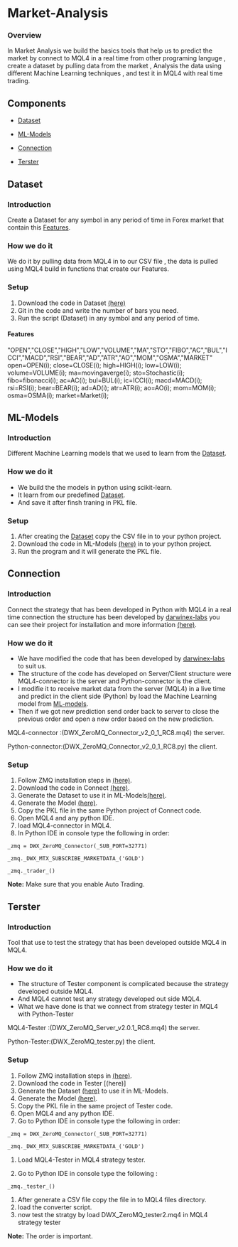 # Market-Analysis

### Overview

In Market Analysis we build the basics tools that help us to predict the market by connect to MQL4 in a real time from other programing languge , create a dataset by pulling data from the market , Analysis the data using different Machine Learning techniques , and test it in MQL4 with real time trading.

## Components

* [Dataset](#Dataset)

* [ML-Models](#ML-Models)

* [Connection](#Connection)

* [Terster](#Terster)

## Dataset

### Introduction

Create a Dataset for any symbol in any period of time in Forex market that contain this [Features](#Features).

### How we do it
We do it by pulling data from MQL4 in to our CSV file  , the data is pulled using MQL4 build in functions that create our Features.
### Setup
1. Download the code in Dataset [(here)](https://github.com/Financial-ML/Market-Analysis/tree/master/DataSet)
1. Git in the code and write the number of bars you need.
1. Run the script (Dataset) in any symbol and any period of time.
#### Features
"OPEN","CLOSE","HIGH","LOW","VOLUME","MA","STO","FIBO","AC","BUL","ICCI","MACD","RSI","BEAR","AD","ATR","AO","MOM","OSMA","MARKET"
      open=OPEN(i);
      close=CLOSE(i);
      high=HIGH(i);
      low=LOW(i);
      volume=VOLUME(i);
      ma=movingaverge(i);
      sto=Stochastic(i);
      fibo=fibonacci(i);
      ac=AC(i);
      bul=BUL(i);
      ic=ICCI(i);
      macd=MACD(i);
      rsi=RSI(i);
      bear=BEAR(i);
      ad=AD(i);
      atr=ATR(i);
      ao=AO(i);
      mom=MOM(i);
      osma=OSMA(i);
      market=Market(i);
## ML-Models

### Introduction
Different Machine Learning models that we used to learn from the [Dataset](#Dataset).

### How we do it
* We build the the models in python using scikit-learn.
* It learn from our predefined [Dataset](#Dataset).
* And save it after finsh traning in PKL file.

### Setup
1. After creating the [Dataset](#Dataset) copy the CSV file in to your python project.
1. Download the code in ML-Models [(here)](https://github.com/Financial-ML/Market-Analysis/tree/master/ML-Models) in to your python project.
2. Run the program and it will generate the PKL file.

## Connection

### Introduction

Connect the strategy that has been developed in Python with MQL4 in a real time connection the structure has been developed by [darwinex-labs](https://github.com/darwinex) you can see their project for installation and more information [(here)](https://github.com/darwinex/dwx-zeromq-connector).

### How we do it
* We have modified the code that has been developed by [darwinex-labs](https://github.com/darwinex) to suit us.
* The structure of the code has developed on Server/Client structure were MQL4-connector is the server and Python-connector is the client.
* I modifie it to receive market data from the server (MQL4) in a live time and predict in the client side (Python) by load the Machine Learning model from [ML-models](#ML-Models).
* Then if we got new prediction send order back to server to close the previous order and open a new order based on the new prediction.

MQL4-connector  :(DWX_ZeroMQ_Connector_v2_0_1_RC8.mq4) the server.

Python-connector:(DWX_ZeroMQ_Connector_v2_0_1_RC8.py) the client.
### Setup
1. Follow ZMQ installation steps in [(here)](https://github.com/darwinex/dwx-zeromq-connector).
1. Download the code in Connect [(here)](https://github.com/Financial-ML/Market-Analysis/tree/master/Connect).
1. Generate the Dataset to use it in ML-Models[(here)](#Dataset).
1. Generate the Model [(here)](#ML-Models).
1. Copy the PKL file in the same Python project of Connect code.
1. Open MQL4 and any python IDE.
1. load MQL4-connector in MQL4.
1. In Python IDE in console type the following in order:

```
_zmq = DWX_ZeroMQ_Connector(_SUB_PORT=32771)
```

```
_zmq._DWX_MTX_SUBSCRIBE_MARKETDATA_('GOLD')
```

```
_zmq._trader_()
```

**Note:** Make sure that you enable Auto Trading.

## Terster

### Introduction
Tool that use to test the strategy that has been developed outside MQL4 in MQL4.

### How we do it
* The structure of Tester component is complicated because the strategy developed outside MQL4.
* And MQL4 cannot test any strategy developed out side MQL4. 
* What we have done is that we connect from strategy tester in MQL4 with Python-Tester

MQL4-Tester  :(DWX_ZeroMQ_Server_v2.0.1_RC8.mq4) the server.

Python-Tester:(DWX_ZeroMQ_tester.py) the client.
### Setup
1. Follow ZMQ installation steps in [(here)](https://github.com/darwinex/dwx-zeromq-connector).
1. Download the code in Tester [(here)]
1. Generate the Dataset [(here)](#Dataset) to use it in ML-Models.
1. Generate the Model [(here)](#ML-Models).
1. Copy the PKL file in the same project of Tester code.
1. Open MQL4 and any python IDE.
1. Go to Python IDE in console type the following in order:

```
_zmq = DWX_ZeroMQ_Connector(_SUB_PORT=32771)
```

```
_zmq._DWX_MTX_SUBSCRIBE_MARKETDATA_('GOLD')
```

1. Load MQL4-Tester in MQL4 strategy tester.

1. Go to Python IDE in console type the following :

```
_zmq._tester_()
```
1. After generate a CSV file copy the file in to MQL4 files directory.
1. load the converter script.
1. now test the stratgy by load DWX_ZeroMQ_tester2.mq4 in MQL4 strategy tester

**Note:** The order is important.

